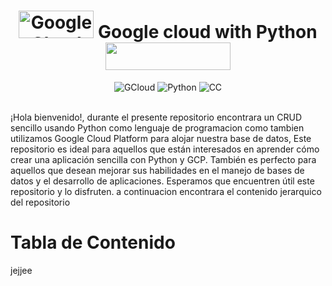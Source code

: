 <h1 align="center"><a href="https://logodownload.org/wp-content/uploads/2021/06/google-cloud-logo-1.png" target="Google Cloud">
  <img src="https://uploads-ssl.webflow.com/5f5097f276b52f2a32f9c27a/627cbadb07e34fb8432b0c8e_google-cloud-platform-logo.png" alt="Google Cloud"
       style="width: 120px; height: 44px;" width="120" height="44" /xcv cvx></a> Google cloud with Python
  <a href="https://colombia.marialuisa.foundation/wp-content/uploads/sites/19/2022/09/Python-Symbol.png" target="_blank">
    <img src="https://colombia.marialuisa.foundation/wp-content/uploads/sites/19/2022/09/Python-Symbol.png" 
         style="width: 200px; height: 44px;" width="200" height="44" /></a></h1>
<div align="center">
  <img src="https://img.shields.io/static/v1?label=Plataforma&message=Gcloud&color=%234285F4&logo=Google+Cloud&logoColor=%234285F4" alt="GCloud"/>
  <img src="https://img.shields.io/static/v1?label=Lenguaje&message=Python&color=%230098FF&logo=Python&logoColor=%230098FF)](https://cloud.google.com/?hl=es" alt="Python"/>
  <img src="https://img.shields.io/static/v1?label=Licencia&message=creative+commons&color=%23EF9421&logo=creativecommons&logoColor=%23EF9421)](https://cloud.google.com/?hl=es" alt="CC"/>
</div>
<br>

¡Hola bienvenido!, durante el presente repositorio encontrara un CRUD sencillo usando Python como lenguaje de programacion como tambien utilizamos Google Cloud Platform para alojar nuestra base de datos, Este repositorio es ideal para aquellos que están interesados en aprender cómo crear una aplicación sencilla con Python y GCP. También es perfecto para aquellos que desean mejorar sus habilidades en el manejo de bases de datos y el desarrollo de aplicaciones.
Esperamos que encuentren útil este repositorio y lo disfruten. a continuacion encontrara el contenido jerarquico del repositorio
# Tabla de Contenido

jejjee
